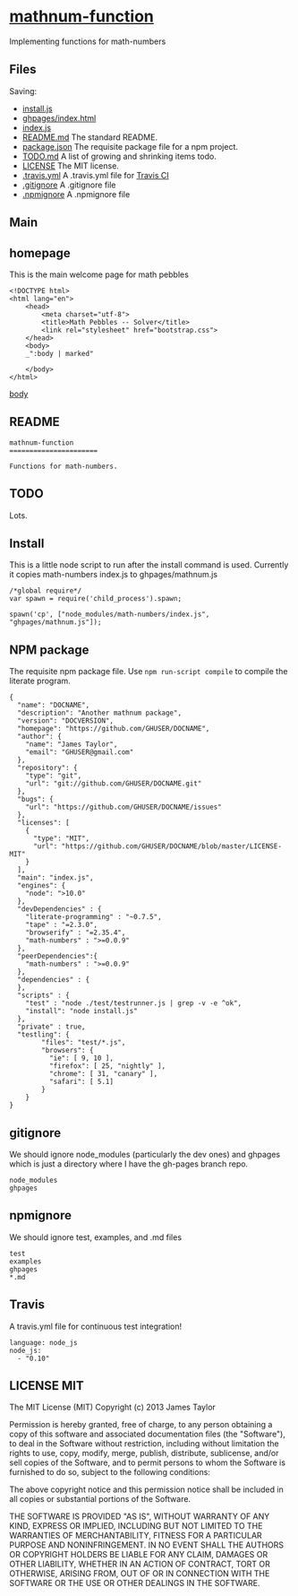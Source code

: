 # [mathnum-function](# "version: 0.0.1 | jostylr")

Implementing functions for math-numbers

## Files


Saving: 

* [install.js](#install "save: | jshint")
* [ghpages/index.html](#homepage "save:")
* [index.js](#main "save: | jshint")
* [README.md](#readme "save:") The standard README.
* [package.json](#npm-package "save: json  | jshint") The requisite package file for a npm project. 
* [TODO.md](#todo "save: | clean raw") A list of growing and shrinking items todo.
* [LICENSE](#license-mit "save: | clean raw") The MIT license.
* [.travis.yml](#travis "save:") A .travis.yml file for [Travis CI](https://travis-ci.org/)
* [.gitignore](#gitignore "Save:") A .gitignore file
* [.npmignore](#npmignore "Save:") A .npmignore file


## Main



## homepage

This is the main welcome page for math pebbles

    <!DOCTYPE html>
    <html lang="en">
        <head>
            <meta charset="utf-8">
            <title>Math Pebbles -- Solver</title>
            <link rel="stylesheet" href="bootstrap.css">
        </head>
        <body>
        _":body | marked"

        </body>
    </html>

[body]()

    

## README

    mathnum-function
    ======================

    Functions for math-numbers.



## TODO

Lots.

## Install

This is a little node script to run after the install command is used. Currently it copies math-numbers index.js to ghpages/mathnum.js

    /*global require*/
    var spawn = require('child_process').spawn;

    spawn('cp', ["node_modules/math-numbers/index.js", "ghpages/mathnum.js"]);

## NPM package

The requisite npm package file. Use `npm run-script compile` to compile the literate program.

[](# "json") 

    {
      "name": "DOCNAME",
      "description": "Another mathnum package",
      "version": "DOCVERSION",
      "homepage": "https://github.com/GHUSER/DOCNAME",
      "author": {
        "name": "James Taylor",
        "email": "GHUSER@gmail.com"
      },
      "repository": {
        "type": "git",
        "url": "git://github.com/GHUSER/DOCNAME.git"
      },
      "bugs": {
        "url": "https://github.com/GHUSER/DOCNAME/issues"
      },
      "licenses": [
        {
          "type": "MIT",
          "url": "https://github.com/GHUSER/DOCNAME/blob/master/LICENSE-MIT"
        }
      ],
      "main": "index.js",
      "engines": {
        "node": ">10.0"
      },
      "devDependencies" : {
        "literate-programming" : "~0.7.5",
        "tape" : "=2.3.0",
        "browserify" : "=2.35.4",
        "math-numbers" : ">=0.0.9"
      },
      "peerDependencies":{  
        "math-numbers" : ">=0.0.9"
      },
      "dependencies" : {
      },
      "scripts" : { 
        "test" : "node ./test/testrunner.js | grep -v -e ^ok",
        "install": "node install.js"
      },
      "private" : true, 
      "testling": {
            "files": "test/*.js",
            "browsers": {
              "ie": [ 9, 10 ],
              "firefox": [ 25, "nightly" ],
              "chrome": [ 31, "canary" ],
              "safari": [ 5.1]
            }
        }
    }

## gitignore

We should ignore node_modules (particularly the dev ones) and ghpages which is just a directory where I have the gh-pages branch repo. 

    node_modules
    ghpages

## npmignore

We should ignore test, examples, and .md files

    test
    examples
    ghpages
    *.md

## Travis

A travis.yml file for continuous test integration!

    language: node_js
    node_js:
      - "0.10"

## LICENSE MIT


The MIT License (MIT)
Copyright (c) 2013 James Taylor

Permission is hereby granted, free of charge, to any person obtaining a copy of this software and associated documentation files (the "Software"), to deal in the Software without restriction, including without limitation the rights to use, copy, modify, merge, publish, distribute, sublicense, and/or sell copies of the Software, and to permit persons to whom the Software is furnished to do so, subject to the following conditions:

The above copyright notice and this permission notice shall be included in all copies or substantial portions of the Software.

THE SOFTWARE IS PROVIDED "AS IS", WITHOUT WARRANTY OF ANY KIND, EXPRESS OR IMPLIED, INCLUDING BUT NOT LIMITED TO THE WARRANTIES OF MERCHANTABILITY, FITNESS FOR A PARTICULAR PURPOSE AND NONINFRINGEMENT. IN NO EVENT SHALL THE AUTHORS OR COPYRIGHT HOLDERS BE LIABLE FOR ANY CLAIM, DAMAGES OR OTHER LIABILITY, WHETHER IN AN ACTION OF CONTRACT, TORT OR OTHERWISE, ARISING FROM, OUT OF OR IN CONNECTION WITH THE SOFTWARE OR THE USE OR OTHER DEALINGS IN THE SOFTWARE.

